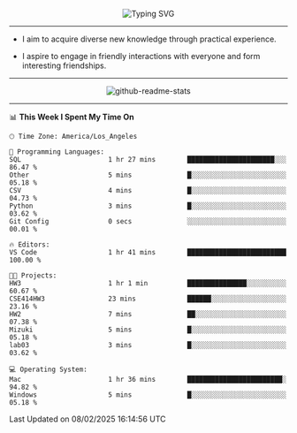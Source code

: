 <p align="center">
  <img src="https://readme-typing-svg.demolab.com?font=Fira+Code&weight=500&size=32&duration=2500&pause=1600&center=true&vCenter=true&random=false&width=1024&height=64&lines=Hi+there+%F0%9F%91%8B;I'm+delighted+you+could+make+it+here+%F0%9F%8E%89;I'm+Harry%2C+a+college+student+still+finding+my+way" alt="Typing SVG" />
</p>


---


- I aim to acquire diverse new knowledge through practical experience.

- I aspire to engage in friendly interactions with everyone and form interesting friendships.


---


<p align="center">
  <img src="https://github-readme-stats.vercel.app/api?username=Harry-Jing&show_icons=true" alt="github-readme-stats"/>
</p>


---

<!--START_SECTION:waka-->
📊 **This Week I Spent My Time On** 

```text
🕑︎ Time Zone: America/Los_Angeles

💬 Programming Languages: 
SQL                      1 hr 27 mins        ██████████████████████░░░   86.47 % 
Other                    5 mins              █░░░░░░░░░░░░░░░░░░░░░░░░   05.18 % 
CSV                      4 mins              █░░░░░░░░░░░░░░░░░░░░░░░░   04.73 % 
Python                   3 mins              █░░░░░░░░░░░░░░░░░░░░░░░░   03.62 % 
Git Config               0 secs              ░░░░░░░░░░░░░░░░░░░░░░░░░   00.01 % 

🔥 Editors: 
VS Code                  1 hr 41 mins        █████████████████████████   100.00 % 

🐱‍💻 Projects: 
HW3                      1 hr 1 min          ███████████████░░░░░░░░░░   60.67 % 
CSE414HW3                23 mins             ██████░░░░░░░░░░░░░░░░░░░   23.16 % 
HW2                      7 mins              ██░░░░░░░░░░░░░░░░░░░░░░░   07.38 % 
Mizuki                   5 mins              █░░░░░░░░░░░░░░░░░░░░░░░░   05.18 % 
lab03                    3 mins              █░░░░░░░░░░░░░░░░░░░░░░░░   03.62 % 

💻 Operating System: 
Mac                      1 hr 36 mins        ████████████████████████░   94.82 % 
Windows                  5 mins              █░░░░░░░░░░░░░░░░░░░░░░░░   05.18 % 
```


 Last Updated on 08/02/2025 16:14:56 UTC
<!--END_SECTION:waka-->
